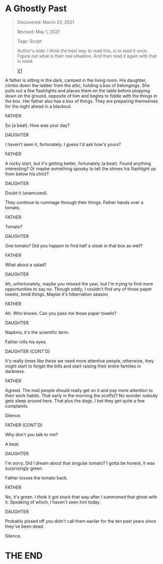 # A Ghostly Past
> Discovered: March 23, 2021
>
> Revised: May 1, 2021
>
> Tags: Script
>
> Author's note: I think the best way to read this, is to read it once. Figure out what is their real situation. And then read it again with that in mind.
>
> [V1](./v1_index.md)

A father is sitting in the dark, camped in the living room. His daughter, climbs down the ladder from the attic, holding a box of belongings. She pulls out a few flashlights and places them on the table before plopping down on the ground, opposite of him and begins to fiddle with the things in the box. Her father also has a box of things. They are preparing themselves for the night ahead in a blackout.

FATHER

So (a beat). How was your day?

DAUGHTER

I haven't seen it, fortunately. I guess I'd ask how's yours?

FATHER

A rocky start, but it's getting better, fortunately (a beat). Found anything interesting? Or maybe something spooky to tell (he shines his flashlight up from below his chin)?

DAUGHTER

Doubt it (unamused).

They continue to rummage through their things. Father hands over a tomato.

FATHER

Tomato?

DAUGHTER

One tomato? Did you happen to find half a steak in that box as well?

FATHER

What about a salad?

DAUGHTER

Ah, unfortunately, maybe you missed the year, but I'm trying to find more opportunities to say no. Though oddly, I couldn't find any of those paper towels, timid things. Maybe it's hibernation season.

FATHER

Ah. Who knows. Can you pass me those paper towels?

DAUGHTER

Napkins, it's the scientific term.

Father rolls his eyes.

DAUGHTER (CONT'D)

It's really times like these we need more attentive people, otherwise, they might start to forget the bills and start raising their entire families in darkness.

FATHER

Agreed. The mail people should really get on it and pay more attention to their work habits. That early in the morning (he scoffs)? No wonder nobody gets sleep around here. That plus the dogs. I bet they get quite a few complaints.

Silence.

FATHER (CONT'D)

Why don't you talk to me?

A beat.

DAUGHTER

I'm sorry. Did I dream about that singular tomato? I gotta be honest, it was surprisingly green.

Father tosses the tomato back.

FATHER

No, it's green. I think it got stuck that way after I summoned that ghost with it. Speaking of which, I haven't seen him today.

DAUGHTER

Probably pissed off you didn't call them earlier for the ten past years since they've been dead.

Silence.

# THE END
